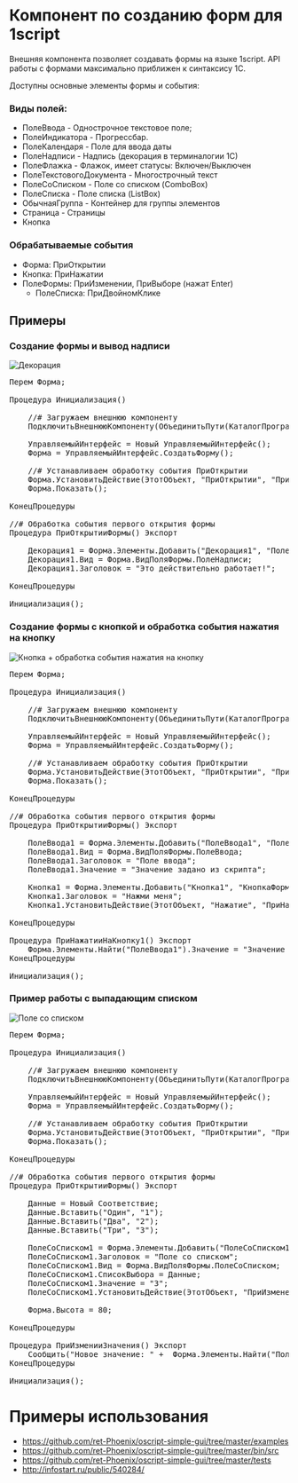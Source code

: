 # Компонент по созданию форм для 1script

Внешняя компонента позволяет создавать формы на языке 1script. API работы с формами максимально приближен к синтаксису 1С.

Доступны основные элементы формы и события:

### Виды полей:

- ПолеВвода - Однострочное текстовое поле;
- ПолеИндикатора - Прогрессбар.
- ПолеКалендаря - Поле для ввода даты
- ПолеНадписи - Надпись (декорация в терминалогии 1С)
- ПолеФлажка - Флажок, имеет статусы: Включен/Выключен
- ПолеТекстовогоДокумента - Многострочный текст
- ПолеСоСписком - Поле со списком (ComboBox)
- ПолеСписка - Поле списка (ListBox)
- ОбычнаяГруппа - Контейнер для группы элементов
- Страница -  Страницы
- Кнопка

### Обрабатываемые события

- Форма: ПриОткрытии
- Кнопка: ПриНажатии
- ПолеФормы: ПриИзменении, ПриВыборе (нажат Enter)
  - ПолеСписка: ПриДвойномКлике

## Примеры

### Создание формы и вывод надписи

<img src="https://raw.githubusercontent.com/ret-Phoenix/oscript-simple-gui/refactoring-docs/docs/example-decoration.png" alt="Декорация">

<pre>
Перем Форма;

Процедура Инициализация()

    //# Загружаем внешнюю компоненту
    ПодключитьВнешнююКомпоненту(ОбъединитьПути(КаталогПрограммы(), "oscript-simple-gui.dll"));

    УправляемыйИнтерфейс = Новый УправляемыйИнтерфейс();
    Форма = УправляемыйИнтерфейс.СоздатьФорму();

    //# Устанавливаем обработку события ПриОткрытии
    Форма.УстановитьДействие(ЭтотОбъект, "ПриОткрытии", "ПриОткрытииФормы");
    Форма.Показать();

КонецПроцедуры

//# Обработка события первого открытия формы
Процедура ПриОткрытииФормы() Экспорт
    
    Декорация1 = Форма.Элементы.Добавить("Декорация1", "ПолеФормы", Неопределено);
    Декорация1.Вид = Форма.ВидПоляФормы.ПолеНадписи;
    Декорация1.Заголовок = "Это действительно работает!";

КонецПроцедуры

Инициализация();
</pre>

### Создание формы с кнопкой и обработка события нажатия на кнопку

<img src="https://raw.githubusercontent.com/ret-Phoenix/oscript-simple-gui/refactoring-docs/docs/example-button-n-edit.gif" alt="Кнопка + обработка события нажатия на кнопку">

<pre>
Перем Форма;

Процедура Инициализация()

    //# Загружаем внешнюю компоненту
    ПодключитьВнешнююКомпоненту(ОбъединитьПути(КаталогПрограммы(), "oscript-simple-gui.dll"));

    УправляемыйИнтерфейс = Новый УправляемыйИнтерфейс();
    Форма = УправляемыйИнтерфейс.СоздатьФорму();

    //# Устанавливаем обработку события ПриОткрытии
    Форма.УстановитьДействие(ЭтотОбъект, "ПриОткрытии", "ПриОткрытииФормы");
    Форма.Показать();

КонецПроцедуры

//# Обработка события первого открытия формы
Процедура ПриОткрытииФормы() Экспорт
    
    ПолеВвода1 = Форма.Элементы.Добавить("ПолеВвода1", "ПолеФормы", Неопределено);
    ПолеВвода1.Вид = Форма.ВидПоляФормы.ПолеВвода;
    ПолеВвода1.Заголовок = "Поле ввода";
    ПолеВвода1.Значение = "Значение задано из скрипта";

    Кнопка1 = Форма.Элементы.Добавить("Кнопка1", "КнопкаФормы", Неопределено);
    Кнопка1.Заголовок = "Нажми меня";
    Кнопка1.УстановитьДействие(ЭтотОбъект, "Нажатие", "ПриНажатииНаКнопку1");

КонецПроцедуры

Процедура ПриНажатииНаКнопку1() Экспорт
    Форма.Элементы.Найти("ПолеВвода1").Значение = "Значение после нажатия на кнопку";
КонецПроцедуры

Инициализация();
</pre>

### Пример работы с выпадающим списком

<img src="https://raw.githubusercontent.com/ret-Phoenix/oscript-simple-gui/refactoring-docs/docs/example-combobox-change-event.png" alt="Поле со списком">

<pre>
Перем Форма;

Процедура Инициализация()

    //# Загружаем внешнюю компоненту
    ПодключитьВнешнююКомпоненту(ОбъединитьПути(КаталогПрограммы(), "oscript-simple-gui.dll"));

    УправляемыйИнтерфейс = Новый УправляемыйИнтерфейс();
    Форма = УправляемыйИнтерфейс.СоздатьФорму();

    //# Устанавливаем обработку события ПриОткрытии
    Форма.УстановитьДействие(ЭтотОбъект, "ПриОткрытии", "ПриОткрытииФормы");
    Форма.Показать();

КонецПроцедуры

//# Обработка события первого открытия формы
Процедура ПриОткрытииФормы() Экспорт
    
    Данные = Новый Соответствие;
    Данные.Вставить("Один", "1");
    Данные.Вставить("Два", "2");
    Данные.Вставить("Три", "3");

    ПолеСоСписком1 = Форма.Элементы.Добавить("ПолеСоСписком1", "ПолеФормы", Неопределено);
    ПолеСоСписком1.Заголовок = "Поле со списком";
    ПолеСоСписком1.Вид = Форма.ВидПоляФормы.ПолеСоСписком;
    ПолеСоСписком1.СписокВыбора = Данные;
    ПолеСоСписком1.Значение = "3";
    ПолеСоСписком1.УстановитьДействие(ЭтотОбъект, "ПриИзменении", "ПриИзменииЗначения");

    Форма.Высота = 80;

КонецПроцедуры

Процедура ПриИзменииЗначения() Экспорт
    Сообщить("Новое значение: " +  Форма.Элементы.Найти("ПолеСоСписком1").Значение);
КонецПроцедуры

Инициализация();
</pre>

# Примеры использования
- https://github.com/ret-Phoenix/oscript-simple-gui/tree/master/examples
- https://github.com/ret-Phoenix/oscript-simple-gui/tree/master/bin/src
- https://github.com/ret-Phoenix/oscript-simple-gui/tree/master/tests
- http://infostart.ru/public/540284/


